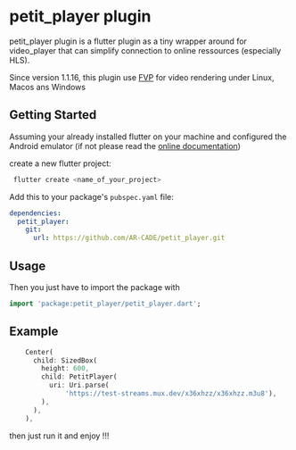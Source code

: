 # petit_player plugin

petit_player plugin is a flutter plugin as a tiny wrapper around for video_player that can simplify connection to online ressources (especially HLS).

Since version 1.1.16, this plugin use [FVP](https://github.com/wang-bin/fvp) for video rendering under Linux, Macos ans Windows

## Getting Started

Assuming your already installed flutter on your machine and configured the Android emulator (if not please read the
[online documentation](https://docs.flutter.dev/))

create a new flutter project:

```dart
 flutter create <name_of_your_project>
 ```

Add this to your package's `pubspec.yaml` file:

```yaml
dependencies:
  petit_player:
    git:
      url: https://github.com/AR-CADE/petit_player.git
```

## Usage

Then you just have to import the package with

```dart
import 'package:petit_player/petit_player.dart';
```

## Example

```dart
    Center(
      child: SizedBox(
        height: 600,
        child: PetitPlayer(
          uri: Uri.parse(
              'https://test-streams.mux.dev/x36xhzz/x36xhzz.m3u8'),
        ),
      ),
    ),
```

then just run it and enjoy !!!